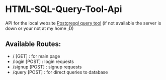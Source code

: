# HTML-SQL-Query-Tool-Api
API for the local website [Postgresql query tool](192.168.0.130) (if not available the server is down or your not at my home ;D)

## Available Routes:
 - / [GET] : for main page
 - /login [POST] : login requests 
 - /signup [POST] : signup requests
 - /query [POST] : for direct queries to database
